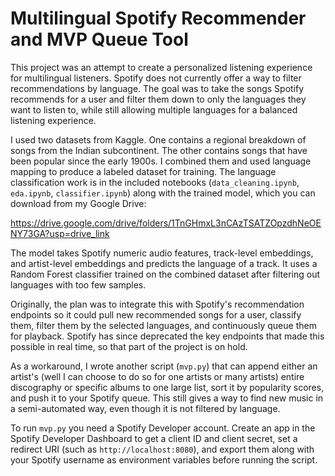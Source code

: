 # Multilingual Spotify Recommender and MVP Queue Tool

This project was an attempt to create a personalized listening experience for multilingual listeners. Spotify does not currently offer a way to filter recommendations by language. The goal was to take the songs Spotify recommends for a user and filter them down to only the languages they want to listen to, while still allowing multiple languages for a balanced listening experience.

I used two datasets from Kaggle. One contains a regional breakdown of songs from the Indian subcontinent. The other contains songs that have been popular since the early 1900s. I combined them and used language mapping to produce a labeled dataset for training. The language classification work is in the included notebooks (`data_cleaning.ipynb`, `eda.ipynb`, `classifier.ipynb`) along with the trained model, which you can download from my Google Drive:

https://drive.google.com/drive/folders/1TnGHmxL3nCAzTSATZOpzdhNeOENY73GA?usp=drive_link

The model takes Spotify numeric audio features, track-level embeddings, and artist-level embeddings and predicts the language of a track. It uses a Random Forest classifier trained on the combined dataset after filtering out languages with too few samples.

Originally, the plan was to integrate this with Spotify's recommendation endpoints so it could pull new recommended songs for a user, classify them, filter them by the selected languages, and continuously queue them for playback. Spotify has since deprecated the key endpoints that made this possible in real time, so that part of the project is on hold.

As a workaround, I wrote another script (`mvp.py`) that can append either an artist's (well I can choose to do so for one artists or many artists) entire discography or specific albums to one large list, sort it by popularity scores, and push it to your Spotify queue. This still gives a way to find new music in a semi-automated way, even though it is not filtered by language.

To run `mvp.py` you need a Spotify Developer account. Create an app in the Spotify Developer Dashboard to get a client ID and client secret, set a redirect URI (such as `http://localhost:8080`), and export them along with your Spotify username as environment variables before running the script.
